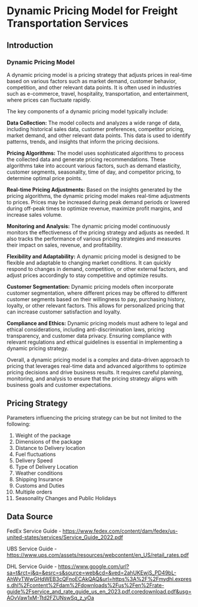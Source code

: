 # Dynamic Pricing Model for Freight Transportation Services

## Introduction 

### Dynamic Pricing Model 

A dynamic pricing model is a pricing strategy that adjusts prices in real-time based on various factors such as market demand, customer behavior, competition, and other relevant data points. It is often used in industries such as e-commerce, travel, hospitality, transportation, and entertainment, where prices can fluctuate rapidly.

The key components of a dynamic pricing model typically include:

**Data Collection:** The model collects and analyzes a wide range of data, including historical sales data, customer preferences, competitor pricing, market demand, and other relevant data points. This data is used to identify patterns, trends, and insights that inform the pricing decisions.

**Pricing Algorithms:** The model uses sophisticated algorithms to process the collected data and generate pricing recommendations. These algorithms take into account various factors, such as demand elasticity, customer segments, seasonality, time of day, and competitor pricing, to determine optimal price points.

**Real-time Pricing Adjustments:** Based on the insights generated by the pricing algorithms, the dynamic pricing model makes real-time adjustments to prices. Prices may be increased during peak demand periods or lowered during off-peak times to optimize revenue, maximize profit margins, and increase sales volume.

**Monitoring and Analysis:** The dynamic pricing model continuously monitors the effectiveness of the pricing strategy and adjusts as needed. It also tracks the performance of various pricing strategies and measures their impact on sales, revenue, and profitability.

**Flexibility and Adaptability:** A dynamic pricing model is designed to be flexible and adaptable to changing market conditions. It can quickly respond to changes in demand, competition, or other external factors, and adjust prices accordingly to stay competitive and optimize results.

**Customer Segmentation:** Dynamic pricing models often incorporate customer segmentation, where different prices may be offered to different customer segments based on their willingness to pay, purchasing history, loyalty, or other relevant factors. This allows for personalized pricing that can increase customer satisfaction and loyalty.

**Compliance and Ethics:** Dynamic pricing models must adhere to legal and ethical considerations, including anti-discrimination laws, pricing transparency, and customer data privacy. Ensuring compliance with relevant regulations and ethical guidelines is essential in implementing a dynamic pricing strategy.

Overall, a dynamic pricing model is a complex and data-driven approach to pricing that leverages real-time data and advanced algorithms to optimize pricing decisions and drive business results. It requires careful planning, monitoring, and analysis to ensure that the pricing strategy aligns with business goals and customer expectations.

## Pricing Strategy 

Parameters influencing the pricing strategy can be but not limited to the following: 
1. Weight of the package 
2. Dimensions of the package 
3. Distance to Delivery location 
4. Fuel fluctuations 
5. Delivery Speed 
6. Type of Delivery Location 
7. Weather conditions 
8. Shipping Insurance 
9. Customs and Duties 
10. Multiple orders 
11. Seasonality Changes and Public Holidays

## Data Source
FedEx Service Guide - https://www.fedex.com/content/dam/fedex/us-united-states/services/Service_Guide_2022.pdf

UBS Service Guide - https://www.ups.com/assets/resources/webcontent/en_US/retail_rates.pdf

DHL Service Guide - https://www.google.com/url?sa=t&rct=j&q=&esrc=s&source=web&cd=&ved=2ahUKEwjS_PD49bL-AhWvTWwGHdWEB3cQFnoECAkQAQ&url=https%3A%2F%2Fmydhl.express.dhl%2Fcontent%2Fdam%2Fdownloads%2Fus%2Fen%2Frate-guide%2Fservice_and_rate_guide_us_en_2023.pdf.coredownload.pdf&usg=AOvVaw1xM-Ttd2FZUNswSq_z_yOa
